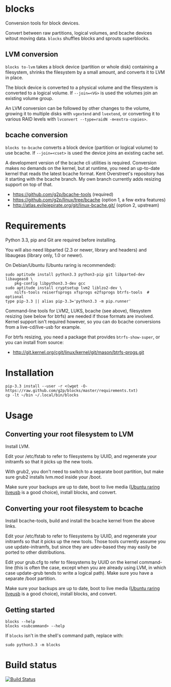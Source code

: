 # blocks

Conversion tools for block devices.

Convert between raw partitions, logical volumes, and bcache devices
witout moving data.  `blocks` shuffles blocks and sprouts superblocks.

## LVM conversion

`blocks to-lvm` takes a block device (partition or whole disk)
containing a filesystem, shrinks the filesystem by a small amount, and
converts it to LVM in place.

The block device is converted to a physical volume and the filesystem is
converted to a logical volume.  If `--join=<VG>` is used the volumes
join an existing volume group.

An LVM conversion can be followed by other changes to the volume,
growing it to multiple disks with `vgextend` and `lvextend`, or
converting it to various RAID levels with `lvconvert --type=raidN
-m<extra-copies>`.

## bcache conversion

`blocks to-bcache` converts a block device (partition or logical
volume) to use bcache.  If `--join=<cset>` is used the device joins an
existing cache set.

A development version of the bcache cli utilities is required.
Conversion makes no demands on the kernel, but at runtime, you need
an up-to-date kernel that reads the latest bcache format.  Kent
Overstreet's repository has it starting with the bcache branch.
My own branch currently adds resizing support on top of that.

* <https://github.com/g2p/bcache-tools> (required)
* <https://github.com/g2p/linux/tree/bcache> (option 1, a few extra
  features)
* <http://atlas.evilpiepirate.org/git/linux-bcache.git/> (option 2,
  upstream)

# Requirements

Python 3.3, pip and Git are required before installing.

You will also need libparted (2.3 or newer, library and headers) and
libaugeas (library only, 1.0 or newer).

On Debian/Ubuntu (Ubuntu raring is recommended):

    sudo aptitude install python3.3 python3-pip git libparted-dev libaugeas0 \
        pkg-config libpython3.3-dev gcc
    sudo aptitude install cryptsetup lvm2 liblzo2-dev \
        nilfs-tools reiserfsprogs xfsprogs e2fsprogs btrfs-tools  # optional
    type pip-3.3 || alias pip-3.3='python3.3 -m pip.runner'

Command-line tools for LVM2, LUKS, bcache (see above), filesystem
resizing (see below for btrfs) are needed if those formats are involved.
Kernel support isn't required however, so you can do bcache conversions
from a live-cd/live-usb for example.

For btrfs resizing, you need a package that provides `btrfs-show-super`,
or you can install from source:

* <http://git.kernel.org/cgit/linux/kernel/git/mason/btrfs-progs.git>

# Installation

    pip-3.3 install --user -r <(wget -O- https://raw.github.com/g2p/blocks/master/requirements.txt)
    cp -lt ~/bin ~/.local/bin/blocks

# Usage

## Converting your root filesystem to LVM

Install LVM.

Edit your /etc/fstab to refer to filesystems by UUID, and regenerate
your initramfs so that it picks up the new tools.

With grub2, you don't need to switch to a separate boot
partition, but make sure grub2 installs lvm.mod inside your /boot.

Make sure your backups are up to date, boot to live media ([Ubuntu raring
liveusb](http://cdimage.ubuntu.com/daily-live/current/) is a good
choice), install blocks, and convert.

## Converting your root filesystem to bcache

Install bcache-tools, build and install the bcache kernel from the above
links.

Edit your /etc/fstab to refer to filesystems by UUID, and regenerate
your initramfs so that it picks up the new tools.  Those tools currently
assume you use update-initramfs, but since they are udev-based they
may easily be ported to other distributions.

Edit your grub.cfg to refer to filesystems by UUID on the kernel
command-line (this is often the case, except when you are already using
LVM, in which case update-grub tends to write a logical path).  Make
sure you have a separate /boot partition.

Make sure your backups are up to date, boot to live media ([Ubuntu raring
liveusb](http://cdimage.ubuntu.com/daily-live/current/) is a good
choice), install blocks, and convert.

## Getting started

    blocks --help
    blocks <subcommand> --help

If `blocks` isn't in the shell's command path, replace with:

    sudo python3.3 -m blocks

# Build status

[![Build Status](https://travis-ci.org/g2p/blocks.png)](https://travis-ci.org/g2p/blocks)

